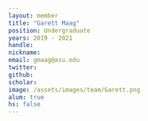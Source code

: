 ```yaml
---
layout: member
title: "Garett Maag"
position: Undergraduate
years: 2019 - 2021
handle: 
nickname: 
email: gmaag@asu.edu 
twitter: 
github: 
scholar: 
image: /assets/images/team/Garett.png
alum: true
hs: false
---
```


